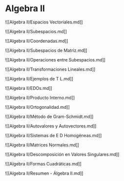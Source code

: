 # Algebra II

![[Algebra II/Espacios Vectoriales.md]]

![[Algebra II/Subespacios.md]]

![[Algebra II/Coordenadas.md]]

![[Algebra II/Subespacios de Matriz.md]]

![[Algebra II/Operaciones entre Subespacios.md]]

![[Algebra II/Transformaciones Lineales.md]]

![[Algebra II/Ejemplos de T L.md]]

![[Algebra II/EDOs.md]]

![[Algebra II/Producto Interno.md]]

![[Algebra II/Ortogonalidad.md]]

![[Algebra II/Método de Gram-Schmidt.md]]

![[Algebra II/Autovalores y Autovectores.md]]

![[Algebra II/Sistemas de E D Homogéneas.md]]

![[Algebra II/Matrices Normales.md]]

![[Algebra II/Descomposición en Valores Singulares.md]]

![[Algebra II/Formas Cuadráticas.md]]

![[Algebra II/Resumen - Álgebra II.md]]